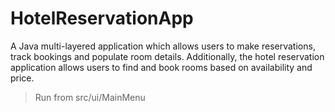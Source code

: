 # HotelReservationApp
A Java multi-layered application which allows users to make reservations, track bookings and populate room details.
Additionally, the hotel reservation application allows users to find and book rooms based on availability and price.

>Run from src/ui/MainMenu

